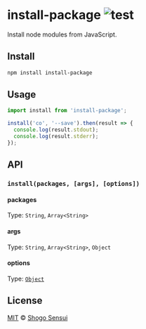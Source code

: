 # install-package ![test](https://github.com/1000ch/install-package/actions/workflows/test.yml/badge.svg?branch=main)

Install node modules from JavaScript.

## Install

```sh
npm install install-package
```

## Usage

```javascript
import install from 'install-package';

install('co', '--save').then(result => {
  console.log(result.stdout);
  console.log(result.stderr);
});
```

## API

### `install(packages, [args], [options])`

#### packages

Type: `String`, `Array<String>`

#### args

Type: `String`, `Array<String>`, `Object`

#### options

Type: [`Object`](https://nodejs.org/api/child_process.html#child_process_child_process_exec_command_options_callback)

## License

[MIT](https://1000ch.mit-license.org) © [Shogo Sensui](https://github.com/1000ch)
